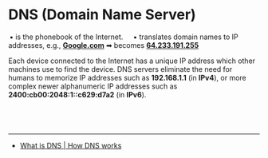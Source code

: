 # DNS (Domain Name Server)
$\,$▪ is the phonebook of the Internet.
$\quad$▪ translates domain names to IP addresses, e.g., **<u>Google.com</u>** ➡ becomes **<u>64.233.191.255</u>**

Each device connected to the Internet has a unique IP address which other machines use to find the device. DNS servers eliminate the need for humans to memorize IP addresses such as **192.168.1.1** (in **IPv4**), or more complex newer alphanumeric IP addresses such as **2400:cb00:2048:1::c629:d7a2** (in **IPv6**).

<br>

# 
---
- [What is DNS | How DNS works](https://www.cloudflare.com/learning/dns/what-is-dns/)